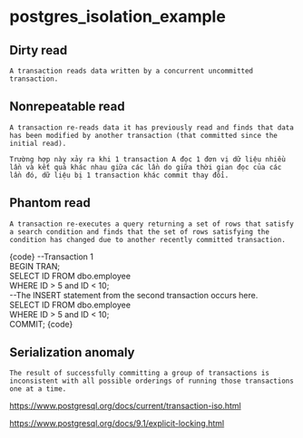 # postgres_isolation_example

## Dirty read
```
A transaction reads data written by a concurrent uncommitted transaction.
```

## Nonrepeatable read
```
A transaction re-reads data it has previously read and finds that data has been modified by another transaction (that committed since the initial read).
```

```
Trường hợp này xảy ra khi 1 transaction A đọc 1 đơn vị dữ liệu nhiều lần và kết quả khác nhau giữa các lần do giữa thời gian đọc của các lần đó, dữ liệu bị 1 transaction khác commit thay đổi.
```

## Phantom read
```
A transaction re-executes a query returning a set of rows that satisfy a search condition and finds that the set of rows satisfying the condition has changed due to another recently committed transaction.
```
{code}
--Transaction 1  
BEGIN TRAN;  
SELECT ID FROM dbo.employee  
WHERE ID > 5 and ID < 10;  
--The INSERT statement from the second transaction occurs here.  
SELECT ID FROM dbo.employee  
WHERE ID > 5 and ID < 10;  
COMMIT;
{code}

## Serialization anomaly

```
The result of successfully committing a group of transactions is inconsistent with all possible orderings of running those transactions one at a time.
```

https://www.postgresql.org/docs/current/transaction-iso.html

https://www.postgresql.org/docs/9.1/explicit-locking.html
